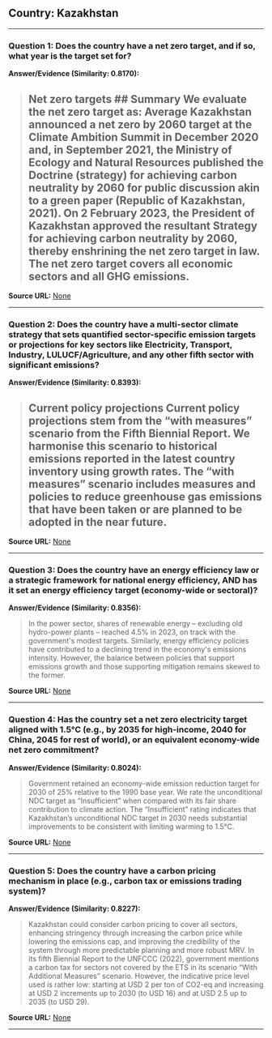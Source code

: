 ## Country: Kazakhstan

---
### Question 1: Does the country have a net zero target, and if so, what year is the target set for?

**Answer/Evidence (Similarity: 0.8170):**
> ## Net zero targets  ## Summary  We evaluate the net zero target as: **Average**  Kazakhstan announced a net zero by 2060 target at the Climate Ambition Summit in December 2020 and, in September 2021, the Ministry of Ecology and Natural Resources published the Doctrine (strategy) for achieving carbon neutrality by 2060 for public discussion akin to a green paper (Republic of Kazakhstan, 2021). On 2 February 2023, the President of Kazakhstan approved the resultant Strategy for achieving carbon neutrality by 2060, thereby enshrining the net zero target in law. The net zero target covers all economic sectors and all GHG emissions.

**Source URL:** [None](None)

---
### Question 2: Does the country have a multi-sector climate strategy that sets quantified sector-specific emission targets or projections for key sectors like Electricity, Transport, Industry, LULUCF/Agriculture, and any other fifth sector with significant emissions?

**Answer/Evidence (Similarity: 0.8393):**
> ## Current policy projections  Current policy projections stem from the “with measures” scenario from the Fifth Biennial Report. We harmonise this scenario to historical emissions reported in the latest country inventory using growth rates. The “with measures” scenario includes measures and policies to reduce greenhouse gas emissions that have been taken or are planned to be adopted in the near future.

**Source URL:** [None](None)

---
### Question 3: Does the country have an energy efficiency law or a strategic framework for national energy efficiency, AND has it set an energy efficiency target (economy-wide or sectoral)?

**Answer/Evidence (Similarity: 0.8356):**
> In the power sector, shares of renewable energy – excluding old hydro-power plants – reached 4.5% in 2023, on track with the government's modest targets. Similarly, energy efficiency policies have contributed to a declining trend in the economy's emissions intensity. However, the balance between policies that support emissions growth and those supporting mitigation remains skewed to the former.

**Source URL:** [None](None)

---
### Question 4: Has the country set a net zero electricity target aligned with 1.5°C (e.g., by 2035 for high-income, 2040 for China, 2045 for rest of world), or an equivalent economy-wide net zero commitment?

**Answer/Evidence (Similarity: 0.8024):**
> Government retained an economy-wide emission reduction target for 2030 of 25% relative to the 1990 base year. We rate the unconditional NDC target as “Insufficient” when compared with its fair share contribution to climate action. The “Insufficient” rating indicates that Kazakhstan’s unconditional NDC target in 2030 needs substantial improvements to be consistent with limiting warming to 1.5°C.

**Source URL:** [None](None)

---
### Question 5: Does the country have a carbon pricing mechanism in place (e.g., carbon tax or emissions trading system)?

**Answer/Evidence (Similarity: 0.8227):**
> Kazakhstan could consider carbon pricing to cover all sectors, enhancing stringency through increasing the carbon price while lowering the emissions cap, and improving the credibility of the system through more predictable planning and more robust MRV. In its fifth Biennial Report to the UNFCCC (2022), government mentions a carbon tax for sectors not covered by the ETS in its scenario “With Additional Measures” scenario. However, the indicative price level used is rather low: starting at USD 2 per ton of CO2-eq and increasing at USD 2 increments up to 2030 (to USD 16) and at USD 2.5 up to 2035 (to USD 29).

**Source URL:** [None](None)

---
